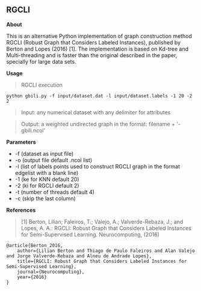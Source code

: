 ## RGCLI

**About**

This is an alternative Python implementation of graph construction method RGCLI (Robust Graph that Considers Labeled Instances), published by Berton and Lopes (2016) [1]. The implementation is based on Kd-tree and Multi-threading and is faster than the original described in the paper, specially for large data sets.

**Usage**

> RGCLI execution

    python gbili.py -f input/dataset.dat -l input/dataset.labels -1 20 -2 2

> Input: any numerical dataset with any delimiter for attributes

> Output: a weighted undirected graph in the format: filename + '-gbili.ncol'

**Parameters**

* -f (dataset as input file)
* -o (output file default .ncol list)
* -l (list of labels points used to construct RGCLI graph in the format edgelist with a blank line)
* -1 (ke for KNN default 20)
* -2 (ki for RGCLI default 2)
* -t (number of  threads default 4)
* -c (skip the last column)

**References**

> [1] Berton, Lilian; Faleiros, T.; Valejo, A.; Valverde-Rebaza, J.; and Lopes, A. A.: RGCLI: Robust Graph that Considers Labeled Instances for Semi-Supervised Learning. Neurocomputing, (2016)

~~~~~{.bib}
@article{Berton_2016,
    author={Lilian Berton and Thiago de Paulo Faleiros and Alan Valejo and Jorge Valverde-Rebaza and Alneu de Andrade Lopes},
    title={RGCLI: Robust Graph that Considers Labeled Instances for Semi-Supervised Learning},
	journal={Neurocomputing},
    year={2016}
}
~~~~~
